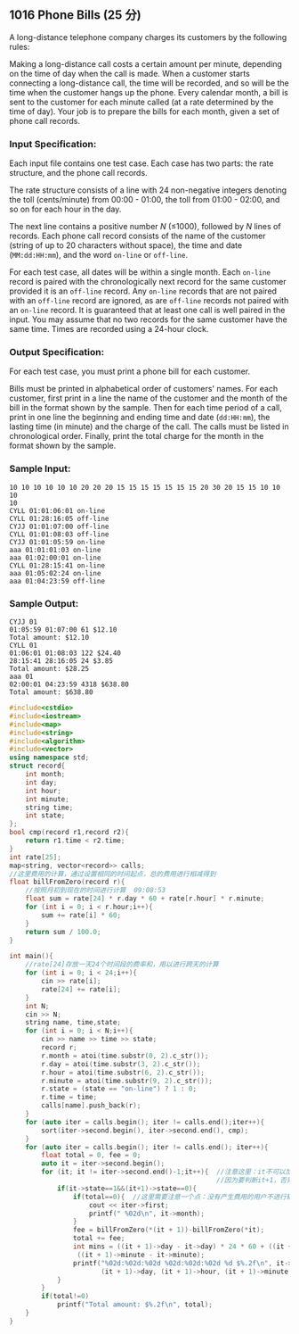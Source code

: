 ## 1016 Phone Bills (25 分)

A long-distance telephone company charges its customers by the following rules:

Making a long-distance call costs a certain amount per minute, depending on the time of day when the call is made. When a customer starts connecting a long-distance call, the time will be recorded, and so will be the time when the customer hangs up the phone. Every calendar month, a bill is sent to the customer for each minute called (at a rate determined by the time of day). Your job is to prepare the bills for each month, given a set of phone call records.

### Input Specification:

Each input file contains one test case. Each case has two parts: the rate structure, and the phone call records.

The rate structure consists of a line with 24 non-negative integers denoting the toll (cents/minute) from 00:00 - 01:00, the toll from 01:00 - 02:00, and so on for each hour in the day.

The next line contains a positive number *N* (≤1000), followed by *N* lines of records. Each phone call record consists of the name of the customer (string of up to 20 characters without space), the time and date (`MM:dd:HH:mm`), and the word `on-line` or `off-line`.

For each test case, all dates will be within a single month. Each `on-line` record is paired with the chronologically next record for the same customer provided it is an `off-line` record. Any `on-line` records that are not paired with an `off-line` record are ignored, as are `off-line` records not paired with an `on-line` record. It is guaranteed that at least one call is well paired in the input. You may assume that no two records for the same customer have the same time. Times are recorded using a 24-hour clock.

### Output Specification:

For each test case, you must print a phone bill for each customer.

Bills must be printed in alphabetical order of customers' names. For each customer, first print in a line the name of the customer and the month of the bill in the format shown by the sample. Then for each time period of a call, print in one line the beginning and ending time and date (`dd:HH:mm`), the lasting time (in minute) and the charge of the call. The calls must be listed in chronological order. Finally, print the total charge for the month in the format shown by the sample.

### Sample Input:

```in
10 10 10 10 10 10 20 20 20 15 15 15 15 15 15 15 20 30 20 15 15 10 10 10
10
CYLL 01:01:06:01 on-line
CYLL 01:28:16:05 off-line
CYJJ 01:01:07:00 off-line
CYLL 01:01:08:03 off-line
CYJJ 01:01:05:59 on-line
aaa 01:01:01:03 on-line
aaa 01:02:00:01 on-line
CYLL 01:28:15:41 on-line
aaa 01:05:02:24 on-line
aaa 01:04:23:59 off-line
```

### Sample Output:

```out
CYJJ 01
01:05:59 01:07:00 61 $12.10
Total amount: $12.10
CYLL 01
01:06:01 01:08:03 122 $24.40
28:15:41 28:16:05 24 $3.85
Total amount: $28.25
aaa 01
02:00:01 04:23:59 4318 $638.80
Total amount: $638.80
```

```C++
#include<cstdio>
#include<iostream>
#include<map>
#include<string>
#include<algorithm>
#include<vector>
using namespace std;
struct record{
    int month;
    int day;
    int hour;
    int minute;
    string time;
    int state;
};
bool cmp(record r1,record r2){
    return r1.time < r2.time;
}
int rate[25];
map<string, vector<record>> calls;
//这里费用的计算，通过设置相同的时间起点，总的费用进行相减得到
float billFromZero(record r){
    //按照月初到现在的时间进行计算  09:08:53
    float sum = rate[24] * r.day * 60 + rate[r.hour] * r.minute;
    for (int i = 0; i < r.hour;i++){
        sum += rate[i] * 60;
    }
    return sum / 100.0;
}

int main(){
    //rate[24]存放一天24个时间段的费率和，用以进行跨天的计算
    for (int i = 0; i < 24;i++){
        cin >> rate[i];
        rate[24] += rate[i];
    }
    int N;
    cin >> N;
    string name, time,state;
    for (int i = 0; i < N;i++){
        cin >> name >> time >> state;
        record r;
        r.month = atoi(time.substr(0, 2).c_str());
        r.day = atoi(time.substr(3, 2).c_str());
        r.hour = atoi(time.substr(6, 2).c_str());
        r.minute = atoi(time.substr(9, 2).c_str());
        r.state = (state == "on-line") ? 1 : 0;
        r.time = time;
        calls[name].push_back(r);
    }
    for (auto iter = calls.begin(); iter != calls.end();iter++){
        sort(iter->second.begin(), iter->second.end(), cmp);
    }
    for (auto iter = calls.begin(); iter != calls.end(); iter++){
        float total = 0, fee = 0;
        auto it = iter->second.begin();
        for (it; it != iter->second.end()-1;it++){  //注意这里：it不可以加到end(),
                                                    //因为要判断it+1，否则访问不合法地址，结果错误
            if(it->state==1&&(it+1)->state==0){
                if(total==0){  //这里需要注意一个点：没有产生费用的用户不进行输出
                    cout << iter->first;
                    printf(" %02d\n", it->month);
                }
                fee = billFromZero(*(it + 1))-billFromZero(*it);
                total += fee;
                int mins = ((it + 1)->day - it->day) * 24 * 60 + ((it + 1)->hour - it->hour) * 60 +
                 ((it + 1)->minute - it->minute);
                printf("%02d:%02d:%02d %02d:%02d:%02d %d $%.2f\n", it->day, it->hour, it->minute,
                       (it + 1)->day, (it + 1)->hour, (it + 1)->minute,mins,fee);
            }
        }
        if(total!=0)
            printf("Total amount: $%.2f\n", total);
    }
}
```

